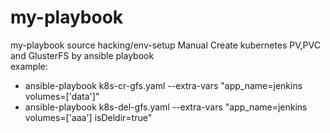# my-playbook
my-playbook
source hacking/env-setup
Manual Create kubernetes PV,PVC and GlusterFS by ansible playbook <br>
example: <br> 
* ansible-playbook k8s-cr-gfs.yaml --extra-vars "app_name=jenkins volumes=['data']" <br>
* ansible-playbook k8s-del-gfs.yaml --extra-vars "app_name=jenkins volumes=['aaa'] isDeldir=true" <br>
